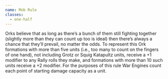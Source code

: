 ```yaml
---
name: Mob Rule
classes:
  - one-half
---
```

<p>Orks believe that as long as there’s a bunch of them still fighting together (slightly more than they can count up too is ideal) then there’s always a chance that they’ll prevail, no matter the odds. To represent this Ork formations with more than five units (i.e., too many to count on the fingers of one hand), not including Grotz or Squig Katapultz units, receive a +1 modifier to any Rally rolls they make, and formations with more than 10 such units receive a +2 modifier. For the purposes of this rule War Engines count each point of starting damage capacity as a unit.</p>